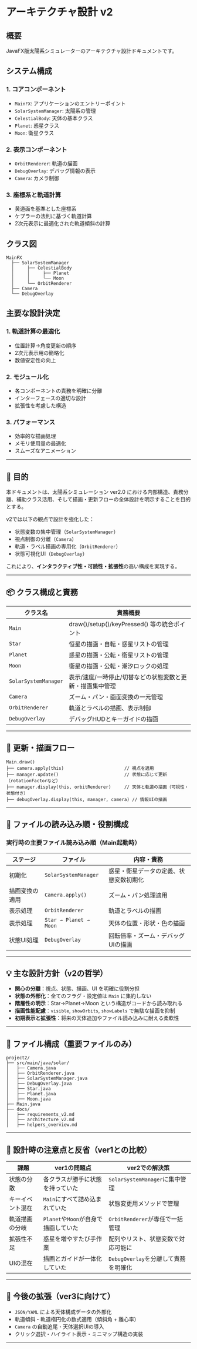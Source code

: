 # アーキテクチャ設計 v2

## 概要
JavaFX版太陽系シミュレーターのアーキテクチャ設計ドキュメントです。

## システム構成

### 1. コアコンポーネント
- `MainFX`: アプリケーションのエントリーポイント
- `SolarSystemManager`: 太陽系の管理
- `CelestialBody`: 天体の基本クラス
- `Planet`: 惑星クラス
- `Moon`: 衛星クラス

### 2. 表示コンポーネント
- `OrbitRenderer`: 軌道の描画
- `DebugOverlay`: デバッグ情報の表示
- `Camera`: カメラ制御

### 3. 座標系と軌道計算
- 黄道面を基準とした座標系
- ケプラーの法則に基づく軌道計算
- 2次元表示に最適化された軌道傾斜の計算

## クラス図
```
MainFX
  ├── SolarSystemManager
  │     ├── CelestialBody
  │     │     ├── Planet
  │     │     └── Moon
  │     └── OrbitRenderer
  ├── Camera
  └── DebugOverlay
```

## 主要な設計決定

### 1. 軌道計算の最適化
- 位置計算→角度更新の順序
- 2次元表示用の簡略化
- 数値安定性の向上

### 2. モジュール化
- 各コンポーネントの責務を明確に分離
- インターフェースの適切な設計
- 拡張性を考慮した構造

### 3. パフォーマンス
- 効率的な描画処理
- メモリ使用量の最適化
- スムーズなアニメーション

---

## 🎯 目的

本ドキュメントは、太陽系シミュレーション ver2.0 における内部構造、責務分離、補助クラス活用、そして描画・更新フローの全体設計を明示することを目的とする。

v2では以下の観点で設計を強化した：

- 状態変数の集中管理（`SolarSystemManager`）
- 視点制御の分離（`Camera`）
- 軌道・ラベル描画の専用化（`OrbitRenderer`）
- 状態可視化UI（`DebugOverlay`）

これにより、**インタラクティブ性・可読性・拡張性**の高い構成を実現する。

---

## 📦 クラス構成と責務

| クラス名                 | 責務概要                                 |
| -------------------- | ------------------------------------ |
| `Main`               | draw()/setup()/keyPressed() 等の統合ポイント |
| `Star`               | 恒星の描画・自転・惑星リストの管理                    |
| `Planet`             | 惑星の描画・公転・衛星リストの管理                    |
| `Moon`               | 衛星の描画・公転・潮汐ロックの処理                    |
| `SolarSystemManager` | 表示/速度/一時停止/切替などの状態変数と更新・描画集中管理       |
| `Camera`             | ズーム・パン・画面変換の一元管理                     |
| `OrbitRenderer`      | 軌道とラベルの描画、表示制御                       |
| `DebugOverlay`       | デバッグHUDとキーガイドの描画                     |

---

## 🔄 更新・描画フロー

```
Main.draw()
├── camera.apply(this)                       // 視点を適用
├── manager.update()                         // 状態に応じて更新（rotationFactorなど）
├── manager.display(this, orbitRenderer)     // 天体と軌道の描画（可視性・状態付き）
├── debugOverlay.display(this, manager, camera) // 情報UIの描画
```

---

## 🧭 ファイルの読み込み順・役割構成

### 実行時の主要ファイル読み込み順（Main起動時）

| ステージ    | ファイル                   | 内容・責務               |
| ------- | ---------------------- | ------------------- |
| 初期化     | `SolarSystemManager`   | 惑星・衛星データの定義、状態変数初期化 |
| 描画変換の適用 | `Camera.apply()`       | ズーム・パン処理適用          |
| 表示処理    | `OrbitRenderer`        | 軌道とラベルの描画           |
| 表示処理    | `Star → Planet → Moon` | 天体の位置・形状・色の描画       |
| 状態UI処理  | `DebugOverlay`         | 回転倍率・ズーム・デバッグUIの描画  |

---

## 💡 主な設計方針（v2の哲学）

- **関心の分離**：視点、状態、描画、UI を明確に役割分担
- **状態の外部化**：全てのフラグ・設定値は `Main` に集約しない
- **階層性の明示**：Star→Planet→Moon という構造がコードから読み取れる
- **描画性能配慮**：`visible`, `showOrbits`, `showLabels` で無駄な描画を抑制
- **初期表示と拡張性**：将来の天体追加やファイル読み込みに耐える柔軟性

---

## 📂 ファイル構成（重要ファイルのみ）

```
project2/
├── src/main/java/solar/
│   ├── Camera.java
│   ├── OrbitRenderer.java
│   ├── SolarSystemManager.java
│   ├── DebugOverlay.java
│   ├── Star.java
│   ├── Planet.java
│   ├── Moon.java
├── Main.java
├── docs/
│   ├── requirements_v2.md
│   ├── architecture_v2.md
│   ├── helpers_overview.md
```

---

## 🔧 設計時の注意点と反省（ver1との比較）

| 課題       | ver1の問題点                  | ver2での解決策                 |
| -------- | ------------------------- | ------------------------- |
| 状態の分散    | 各クラスが勝手に状態を持っていた          | `SolarSystemManager`に集中管理 |
| キーイベント混在 | `Main`にすべて詰め込まれていた        | 状態変更用メソッドで管理              |
| 軌道描画の分岐  | `Planet`や`Moon`が自身で描画していた | `OrbitRenderer`が専任で一括管理   |
| 拡張性不足    | 惑星を増やすたび手作業               | 配列やリスト、状態変数で対応可能に         |
| UIの混在    | 描画とガイドが一体化していた            | `DebugOverlay`を分離して責務を明確化 |

---

## 🚀 今後の拡張（ver3に向けて）

- `JSON/YAML` による天体構成データの外部化
- 軌道傾斜・軌道楕円化の数式適用（傾斜角 + 離心率）
- `Camera` の自動追尾・天体選択UIの導入
- クリック選択・ハイライト表示・ミニマップ構造の実装

---

